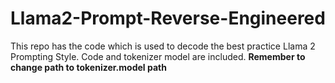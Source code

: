 # Llama2-Prompt-Reverse-Engineered
This repo has the code which is used to decode the best practice Llama 2 Prompting Style.
Code and tokenizer model are included.
**Remember to change path to tokenizer.model path**
